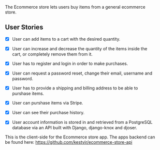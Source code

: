 The Ecommerce store lets users buy items from a general ecommerce store.

## User Stories

-   [x] User can add items to a cart with the desired quantity.
-   [x] User can increase and decrease the quantity of the items inside the cart, or completely remove them from it.
-   [x] User has to register and login in order to make purchases.
-   [x] User can request a password reset, change their email, username and password.
-   [x] User has to provide a shipping and billing address to be able to purshase items.
-   [x] User can purshase items via Stripe.
-   [x] User can see their purchase history.
-   [x] User account information is stored in and retrieved from a PostgreSQL database via an API built with Django, django-knox and djoser.


This is the client-side for the Ecommerce store app. The apps backend can be found here: https://github.com/kestvir/ecommerce-store-api
